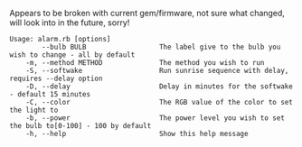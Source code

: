 Appears to be broken with current gem/firmware, not sure what changed, will look into in the future, sorry!

```
Usage: alarm.rb [options]
        --bulb BULB                  The label give to the bulb you wish to change - all by default
    -m, --method METHOD              The method you wish to run
    -S, --softwake                   Run sunrise sequence with delay, requires --delay option
    -D, --delay                      Delay in minutes for the softwake - default 15 minutes
    -C, --color                      The RGB value of the color to set the light to
    -b, --power                      The power level you wish to set the bulb to[0-100] - 100 by default
    -h, --help                       Show this help message
```
